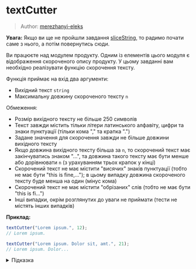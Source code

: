 # textCutter

> Author: [merezhanyi-eleks](https://github.com/merezhanyi-eleks)

**Увага:** Якщо ви ще не пройшли завдання [sliceString](js-track/basic/sliceString), то радимо почати саме з нього, а потім повернутись сюди.

Ви працюєте над модулем продукту. Одним із елементів цього модуля є відображення скороченого опису продукту. У цьому завданні вам необхідно реалізувати функцію скорочення тексту.

Функція приймає на вхід два аргументи:

- Вихідний текст `string`
- Максимальну довжину скороченого тексту `n`

Обмеження:

- Розмір вихідного тексту не більше 250 символів
- Текст завжди містить тільки літери латинського алфавіту, цифри та знаки пунктуації (тільки кома "," та крапка ".")
- Задане значення для скорочення завжди не більше довжини вихідного тексту
- Якщо довжина вихідного тексту більша за `n`, то скорочений текст має закінчуватись знаком "...", та довжина такого тексту має бути менше або дорівнювати `n` (з урахуванням трьох крапок у кінці)
- Скорочений текст не має містити "висячих" знаків пунктуації (тобто не має бути "this is fine,..."); в цьому випадку довжина скороченого тексту буде менша на один (мінус кома)
- Скорочений текст не має містити "обрізаних" слів (тобто не має бути "this is fi...")
- Інші випадки, окрім розглянутих до уваги не приймати (тести не містять інших випадків)

**Приклад:**

```js
textCutter("Lorem ipsum.", 12);
// Lorem ipsum.

textCutter("Lorem ipsum. Dolor sit, amt.", 21);
// Lorem ipsum. Dolor...
```

<details>
  <summary>Підказка</summary>

___

  Зверніть увагу на метод [slice()](https://developer.mozilla.org/en-US/docs/Web/JavaScript/Reference/Global_Objects/String/slice), а також на метод стрічки [`split`](https://developer.mozilla.org/en-US/docs/Web/JavaScript/Reference/Global_Objects/String/split) і метод масиву [`join`](https://developer.mozilla.org/en-US/docs/Web/JavaScript/Reference/Global_Objects/Array/join)

  Ви можете розглядати вихідний текст як строку і обробляти її за допомогою циклу [`for...of`](https://developer.mozilla.org/en-US/docs/Web/JavaScript/Reference/Statements/for...of#iterating_over_a_string), як було показано в завданні [revertCase](js-track/basic/revertCase), або як масив слів, як було показано у [stringToArray](js-track/basic/stringToArray).

</details>
